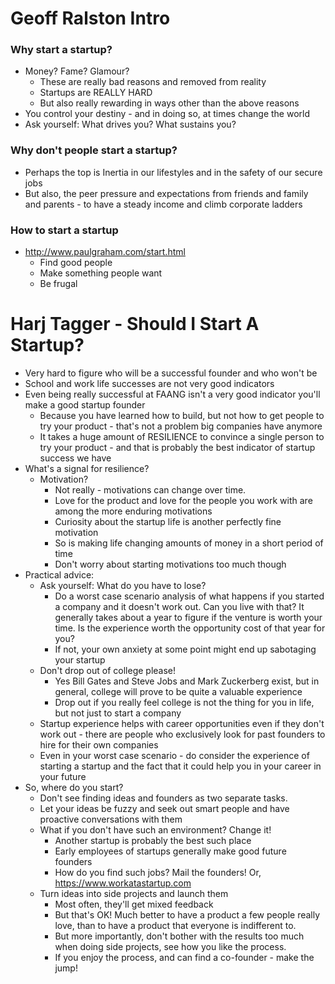 # Geoff Ralston Intro
### Why start a startup?
- Money? Fame? Glamour?
	- These are really bad reasons and removed from reality
	- Startups are REALLY HARD
	- But also really rewarding in ways other than the above reasons
- You control your destiny - and in doing so, at times change the world
- Ask yourself: What drives you? What sustains you?
### Why don't people start a startup?
- Perhaps the top is Inertia in our lifestyles and in the safety of our secure jobs
- But also, the peer pressure and expectations from friends and family and parents - to have a steady income and climb corporate ladders
### How to start a startup
- http://www.paulgraham.com/start.html
	- Find good people
	- Make something people want
	- Be frugal
# Harj Tagger - Should I Start A Startup?
- Very hard to figure who will be a successful founder and who won't be
- School and work life successes are not very good indicators
- Even being really successful at FAANG isn't a very good indicator you'll make a good startup founder
	- Because you have learned how to build, but not how to get people to try your product - that's not a problem big companies have anymore
	- It takes a huge amount of RESILIENCE to convince a single person to try your product - and that is probably the best indicator of startup success we have
- What's a signal for resilience?
	- Motivation? 
		- Not really - motivations can change over time.
		- Love for the product and love for the people you work with are among the more enduring motivations
		- Curiosity about the startup life is another perfectly fine motivation
		- So is making life changing amounts of money in a short period of time
		- Don't worry about starting motivations too much though
- Practical advice:
	- Ask yourself: What do you have to lose?
		- Do a worst case scenario analysis of what happens if you started a company and it doesn't work out. Can you live with that? It generally takes about a year to figure if the venture is worth your time. Is the experience worth the  opportunity cost of that year for you?
		- If not, your own anxiety at some point might end up sabotaging your startup
	- Don't drop out of college please!
		- Yes Bill Gates and Steve Jobs and Mark Zuckerberg exist, but in general, college will prove to be quite a valuable experience
		- Drop out if you really feel college is not the thing for you in life, but not just to start a company
	- Startup experience helps with career opportunities even if they don't work out - there are people who exclusively look for past founders to hire for their own companies
	- Even in your worst case scenario - do consider the experience of starting a startup and the fact that it could help you in your career in your future
- So, where do you start?
	- Don't see finding ideas and founders as two separate tasks.
	- Let your ideas be fuzzy and seek out smart people and have proactive conversations with them 
	- What if you don't have such an environment? Change it! 
		- Another startup is probably the best such place
		- Early employees of startups generally make good future founders
		- How do you find such jobs? Mail the founders! Or, https://www.workatastartup.com 
	- Turn ideas into side projects and launch them
		- Most often, they'll get mixed feedback
		- But that's OK! Much better to have a product a few people really love, than to have a product that everyone is indifferent to.
		- But more importantly, don't bother with the results too much when doing side projects, see how you like the process.
		-  If you enjoy the process, and can find a co-founder - make the jump!